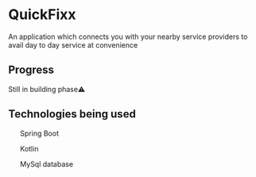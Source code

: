 <h1> QuickFixx </h1>
<p>An application which connects you with your nearby service providers to  avail day to day service at convenience</p>

<h2>Progress</h2>
<p>Still in building phase⚠️</p>

<h2>Technologies being used</h2>
<p>
  <ul>Spring Boot</ul>
  <ul>Kotlin</ul>
  <ul>MySql database</ul>
</p>

